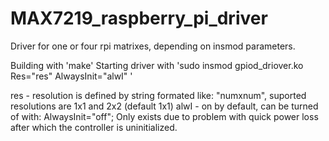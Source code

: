 # MAX7219_raspberry_pi_driver
Driver for one or four rpi matrixes, depending on insmod parameters.

Building with 'make'
Starting driver with 'sudo insmod gpiod_driover.ko  Res="res" AlwaysInit="alwI" '

res - resolution is defined by string formated like: "numxnum", suported resolutions are 1x1 and 2x2 (default 1x1)
alwI - on by default, can be turned of with: AlwaysInit="off"; Only exists due to problem with quick power loss after which the controller is uninitialized.
